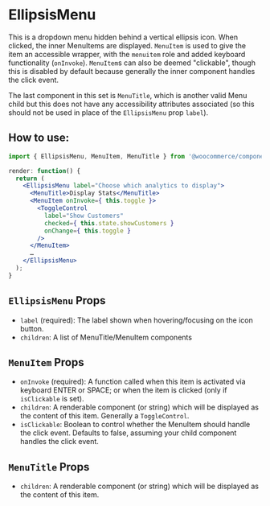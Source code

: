 EllipsisMenu
============

This is a dropdown menu hidden behind a vertical ellipsis icon. When clicked, the inner MenuItems are displayed. `MenuItem` is used to give the item an accessible wrapper, with the `menuitem` role and added keyboard functionality (`onInvoke`). `MenuItem`s can also be deemed "clickable", though this is disabled by default because generally the inner component handles the click event.

The last component in this set is `MenuTitle`, which is another valid Menu child but this does not have any accessibility attributes associated (so this should not be used in place of the `EllipsisMenu` prop `label`).

## How to use:

```jsx
import { EllipsisMenu, MenuItem, MenuTitle } from '@woocommerce/components';

render: function() {
  return (
    <EllipsisMenu label="Choose which analytics to display">
      <MenuTitle>Display Stats</MenuTitle>
      <MenuItem onInvoke={ this.toggle }>
        <ToggleControl
          label="Show Customers"
          checked={ this.state.showCustomers }
          onChange={ this.toggle }
        />
      </MenuItem>
      …
    </EllipsisMenu>
  );
}
```

## `EllipsisMenu` Props

* `label` (required): The label shown when hovering/focusing on the icon button.
* `children`: A list of MenuTitle/MenuItem components

## `MenuItem` Props

* `onInvoke` (required): A function called when this item is activated via keyboard ENTER or SPACE; or when the item is clicked (only if `isClickable` is set).
* `children`: A renderable component (or string) which will be displayed as the content of this item. Generally a `ToggleControl`.
* `isClickable`: Boolean to control whether the MenuItem should handle the click event. Defaults to false, assuming your child component handles the click event.

## `MenuTitle` Props

* `children`: A renderable component (or string) which will be displayed as the content of this item.

